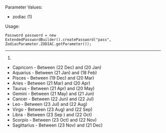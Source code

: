 Parameter Values:
  * zodiac (1)

Usage:
```
Password password = new ExtendedPasswordBuilder().createPassword("pass", ZodiacParameter.ZODIAC.getParameter());
```



---


1.
  * Capricorn - Between (22 Dec) and (20 Jan)
  * Aquarius - Between (21 Jan) and (18 Feb)
  * Pisces - Between (19 Dec) and (20 Mar)
  * Aries - Between (21 Mar) and (20 Apr)
  * Taurus - Between (21 Apr) and (20 May)
  * Gemini - Between (21 May) and (21 Jun)
  * Cancer - Between (22 Jun) and (22 Jul)
  * Leo - Between (23 Jul) and (22 Aug)
  * Virgo - Between (23 Aug) and (22 Sep)
  * Libra - Between (23 Sep ) and (22 Oct)
  * Scorpio - Between (23 Oct) and (22 Nov)
  * Sagittarius - Between (23 Nov) and (21 Dec)